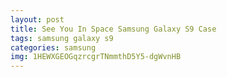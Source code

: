 ```yaml
---
layout: post
title: See You In Space Samsung Galaxy S9 Case
tags: samsung galaxy s9
categories: samsung
img: 1HEWXGEOGqzrcgrTNmmthD5Y5-dgWvnHB
---
```


